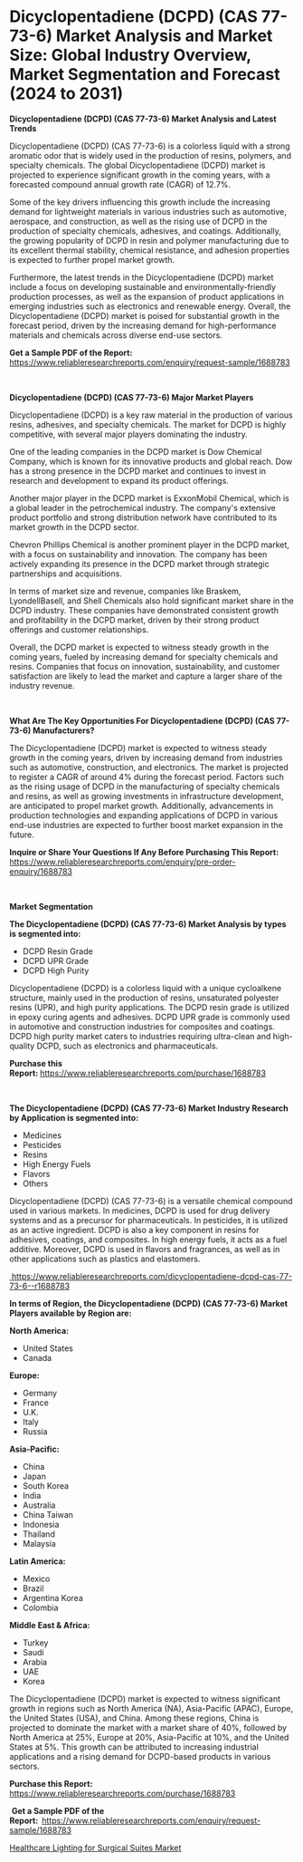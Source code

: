 <p><h1>Dicyclopentadiene (DCPD) (CAS 77-73-6) Market Analysis and Market Size: Global Industry Overview, Market Segmentation and Forecast (2024 to 2031)</h1></p><p><strong>Dicyclopentadiene (DCPD) (CAS 77-73-6) Market Analysis and Latest Trends</strong></p>
<p><p>Dicyclopentadiene (DCPD) (CAS 77-73-6) is a colorless liquid with a strong aromatic odor that is widely used in the production of resins, polymers, and specialty chemicals. The global Dicyclopentadiene (DCPD) market is projected to experience significant growth in the coming years, with a forecasted compound annual growth rate (CAGR) of 12.7%. </p><p>Some of the key drivers influencing this growth include the increasing demand for lightweight materials in various industries such as automotive, aerospace, and construction, as well as the rising use of DCPD in the production of specialty chemicals, adhesives, and coatings. Additionally, the growing popularity of DCPD in resin and polymer manufacturing due to its excellent thermal stability, chemical resistance, and adhesion properties is expected to further propel market growth.</p><p>Furthermore, the latest trends in the Dicyclopentadiene (DCPD) market include a focus on developing sustainable and environmentally-friendly production processes, as well as the expansion of product applications in emerging industries such as electronics and renewable energy. Overall, the Dicyclopentadiene (DCPD) market is poised for substantial growth in the forecast period, driven by the increasing demand for high-performance materials and chemicals across diverse end-use sectors.</p></p>
<p><strong>Get a Sample PDF of the Report:&nbsp;</strong> <a href="https://www.reliableresearchreports.com/enquiry/request-sample/1688783">https://www.reliableresearchreports.com/enquiry/request-sample/1688783</a></p>
<p>&nbsp;</p>
<p><strong>Dicyclopentadiene (DCPD) (CAS 77-73-6) Major Market Players</strong></p>
<p><p>Dicyclopentadiene (DCPD) is a key raw material in the production of various resins, adhesives, and specialty chemicals. The market for DCPD is highly competitive, with several major players dominating the industry.</p><p>One of the leading companies in the DCPD market is Dow Chemical Company, which is known for its innovative products and global reach. Dow has a strong presence in the DCPD market and continues to invest in research and development to expand its product offerings.</p><p>Another major player in the DCPD market is ExxonMobil Chemical, which is a global leader in the petrochemical industry. The company's extensive product portfolio and strong distribution network have contributed to its market growth in the DCPD sector.</p><p>Chevron Phillips Chemical is another prominent player in the DCPD market, with a focus on sustainability and innovation. The company has been actively expanding its presence in the DCPD market through strategic partnerships and acquisitions.</p><p>In terms of market size and revenue, companies like Braskem, LyondellBasell, and Shell Chemicals also hold significant market share in the DCPD industry. These companies have demonstrated consistent growth and profitability in the DCPD market, driven by their strong product offerings and customer relationships.</p><p>Overall, the DCPD market is expected to witness steady growth in the coming years, fueled by increasing demand for specialty chemicals and resins. Companies that focus on innovation, sustainability, and customer satisfaction are likely to lead the market and capture a larger share of the industry revenue.</p></p>
<p>&nbsp;</p>
<p><strong>What Are The Key Opportunities For Dicyclopentadiene (DCPD) (CAS 77-73-6) Manufacturers?</strong></p>
<p><p>The Dicyclopentadiene (DCPD) market is expected to witness steady growth in the coming years, driven by increasing demand from industries such as automotive, construction, and electronics. The market is projected to register a CAGR of around 4% during the forecast period. Factors such as the rising usage of DCPD in the manufacturing of specialty chemicals and resins, as well as growing investments in infrastructure development, are anticipated to propel market growth. Additionally, advancements in production technologies and expanding applications of DCPD in various end-use industries are expected to further boost market expansion in the future.</p></p>
<p><strong>Inquire or Share Your Questions If Any Before Purchasing This Report:</strong> <a href="https://www.reliableresearchreports.com/enquiry/pre-order-enquiry/1688783">https://www.reliableresearchreports.com/enquiry/pre-order-enquiry/1688783</a></p>
<p>&nbsp;</p>
<p><strong>Market Segmentation</strong></p>
<p><strong>The Dicyclopentadiene (DCPD) (CAS 77-73-6) Market Analysis by types is segmented into:</strong></p>
<p><ul><li>DCPD Resin Grade</li><li>DCPD UPR Grade</li><li>DCPD High Purity</li></ul></p>
<p><p>Dicyclopentadiene (DCPD) is a colorless liquid with a unique cycloalkene structure, mainly used in the production of resins, unsaturated polyester resins (UPR), and high purity applications. The DCPD resin grade is utilized in epoxy curing agents and adhesives. DCPD UPR grade is commonly used in automotive and construction industries for composites and coatings. DCPD high purity market caters to industries requiring ultra-clean and high-quality DCPD, such as electronics and pharmaceuticals.</p></p>
<p><strong>Purchase this Report:&nbsp;</strong><a href="https://www.reliableresearchreports.com/purchase/1688783">https://www.reliableresearchreports.com/purchase/1688783</a></p>
<p>&nbsp;</p>
<p><strong>The Dicyclopentadiene (DCPD) (CAS 77-73-6) Market Industry Research by Application is segmented into:</strong></p>
<p><ul><li>Medicines</li><li>Pesticides</li><li>Resins</li><li>High Energy Fuels</li><li>Flavors</li><li>Others</li></ul></p>
<p><p>Dicyclopentadiene (DCPD) (CAS 77-73-6) is a versatile chemical compound used in various markets. In medicines, DCPD is used for drug delivery systems and as a precursor for pharmaceuticals. In pesticides, it is utilized as an active ingredient. DCPD is also a key component in resins for adhesives, coatings, and composites. In high energy fuels, it acts as a fuel additive. Moreover, DCPD is used in flavors and fragrances, as well as in other applications such as plastics and elastomers.</p></p>
<p><a href="https://www.reliableresearchreports.com/dicyclopentadiene-dcpd-cas-77-73-6--r1688783">&nbsp;https://www.reliableresearchreports.com/dicyclopentadiene-dcpd-cas-77-73-6--r1688783</a></p>
<p><strong>In terms of Region, the Dicyclopentadiene (DCPD) (CAS 77-73-6) Market Players available by Region are:</strong></p>
<p>
    <p> <strong> North America: </strong>
        <ul>
            <li>United States</li>
            <li>Canada</li>
        </ul>
        </p> 
    <p> <strong> Europe: </strong>
        <ul>
            <li>Germany</li>
            <li>France</li>
            <li>U.K.</li>
            <li>Italy</li>
            <li>Russia</li>
        </ul>
        </p> 
    <p> <strong> Asia-Pacific: </strong>
        <ul>
            <li>China</li>
            <li>Japan</li>
            <li>South Korea</li>
            <li>India</li>
            <li>Australia</li>
            <li>China Taiwan</li>
            <li>Indonesia</li>
            <li>Thailand</li>
            <li>Malaysia</li>
        </ul>
        </p> 
    <p> <strong> Latin America: </strong>
        <ul>
            <li>Mexico</li>
            <li>Brazil</li>
            <li>Argentina Korea</li>
            <li>Colombia</li>
        </ul>
        </p> 
    <p> <strong> Middle East & Africa: </strong>
        <ul>
            <li>Turkey</li>
            <li>Saudi</li>
            <li>Arabia</li>
            <li>UAE</li>
            <li>Korea</li>
        </ul>
    </p>
    </p>
<p><p>The Dicyclopentadiene (DCPD) market is expected to witness significant growth in regions such as North America (NA), Asia-Pacific (APAC), Europe, the United States (USA), and China. Among these regions, China is projected to dominate the market with a market share of 40%, followed by North America at 25%, Europe at 20%, Asia-Pacific at 10%, and the United States at 5%. This growth can be attributed to increasing industrial applications and a rising demand for DCPD-based products in various sectors.</p></p>
<p><strong>Purchase this Report: </strong><a href="https://www.reliableresearchreports.com/purchase/1688783">https://www.reliableresearchreports.com/purchase/1688783</a></p>
<p>&nbsp;<strong>Get a Sample PDF of the Report:&nbsp;&nbsp;</strong><a href="https://www.reliableresearchreports.com/enquiry/request-sample/1688783">https://www.reliableresearchreports.com/enquiry/request-sample/1688783</a></p>
<p><strong></strong></p>
<p><p><a href="https://github.com/nicoletavirag/Market-Research-Report-List-4/blob/main/healthcare-lighting-for-surgical-suites-market.md">Healthcare Lighting for Surgical Suites Market</a></p></p>